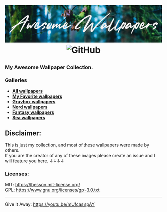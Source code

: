 
<h1>
<p align="center">
  <img alt="GitHub" src="https://raw.githubusercontent.com/ItsTerm1n4l/Wallpapers/main/assets/github_badge.jpg">
  <img alt="GitHub" src="https://img.shields.io/github/directory-file-count/ItsTerm1n4l/Wallpapers/images?style=for-the-badge&label=Wallpapers&color=3E68D7&labelColor=151724">
</p>
</h1>


### My Awesome Wallpaper Collection.        


### Galleries
- **[All wallpapers](pages/All.md)**
- **[My Favorite wallpapers](pages/Favorites.md)**
- **[Gruvbox wallpapers](pages/Gruvbox.md)**
- **[Nord wallpapers](pages/Nord.md)**
- **[Fantasy wallpapers](pages/Fantasy.md)**
- **[Sea wallpapers](pages/Sea.md)**

## **Disclaimer:**  

This is just my collection, and most of these wallpapers were made by others.  
If you are the creator of any of these images please create an issue and I will feature you here. ↓↓↓↓  
### **Licenses:**  

MIT: https://lbesson.mit-license.org/  
GPL: https://www.gnu.org/licenses/gpl-3.0.txt  

___
Give It Away: <https://youtu.be/mUfcasIspAY>   

